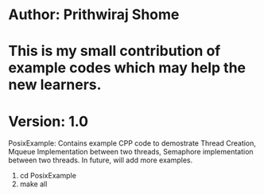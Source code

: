# Author: Prithwiraj Shome
# This is my small contribution of example codes which may help the new learners.
# Version: 1.0
PosixExample: Contains example CPP code to demostrate Thread Creation, Mqueue Implementation between two threads, Semaphore implementation between two threads. In future, will add more examples.
1. cd PosixExample
2. make all
